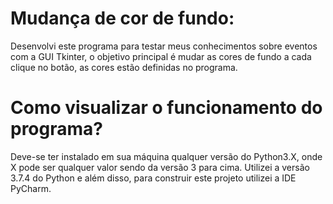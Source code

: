 # Mudança de cor de fundo:

Desenvolvi este programa para testar meus conhecimentos sobre eventos com a GUI Tkinter, o objetivo principal é mudar as cores de fundo a cada clique no botão, as cores estão definidas no programa.
 

# Como visualizar o funcionamento do programa?

Deve-se ter instalado em sua máquina qualquer versão do Python3.X, onde X pode ser qualquer valor sendo da versão 3 para cima. Utilizei a versão 3.7.4 do Python e além disso, para  construir este projeto utilizei a IDE PyCharm.
